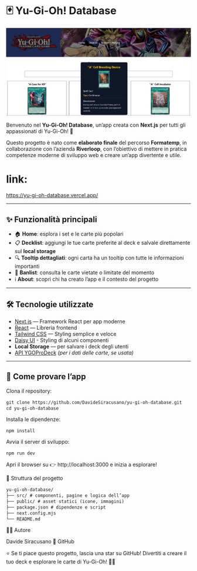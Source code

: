 # 🃏 Yu-Gi-Oh! Database

![alt text](image.png)

Benvenuto nel **Yu-Gi-Oh! Database**, un’app creata con **Next.js** per tutti gli appassionati di Yu-Gi-Oh! 🎴

Questo progetto è nato come **elaborato finale** del percorso **Formatemp**, in collaborazione con l’azienda **Riverloop**, con l’obiettivo di mettere in pratica competenze moderne di sviluppo web e creare un’app divertente e utile.

# link:
https://yu-gi-oh-database.vercel.app/

---

## ✨ Funzionalità principali

- 🏠 **Home**: esplora i set e le carte più popolari
- 📋 **Decklist**: aggiungi le tue carte preferite al deck e salvale direttamente sul **local storage**
- 🔍 **Tooltip dettagliati**: ogni carta ha un tooltip con tutte le informazioni importanti
- 📜 **Banlist**: consulta le carte vietate o limitate del momento
- ℹ️ **About**: scopri chi ha creato l’app e il contesto del progetto

---

## 🛠️ Tecnologie utilizzate

- [Next.js](https://nextjs.org/) — Framework React per app moderne
- [React](https://react.dev/) — Libreria frontend
- [Tailwind CSS](https://tailwindcss.com/) — Styling semplice e veloce
- [Daisy UI](https://daisyui.com/) - Styling di alcuni componenti
- **Local Storage** — per salvare i deck degli utenti
- [API YGOProDeck](https://ygoprodeck.com/api-guide/) _(per i dati delle carte, se usata)_

---

## 🚀 Come provare l’app

Clona il repository:

```
git clone https://github.com/DavideSiracusano/yu-gi-oh-database.git
cd yu-gi-oh-database
```

Installa le dipendenze:

```
npm install
```

Avvia il server di sviluppo:

```
npm run dev
```

Apri il browser su 👉 http://localhost:3000
e inizia a esplorare!

📂 Struttura del progetto

```
yu-gi-oh-database/
├── src/ # componenti, pagine e logica dell’app
├── public/ # asset statici (icone, immagini)
├── package.json # dipendenze e script
├── next.config.mjs
└── README.md
```

👨‍💻 Autore

Davide Siracusano
📌 GitHub

⭐ Se ti piace questo progetto, lascia una star su GitHub!
Divertiti a creare il tuo deck e esplorare le carte di Yu-Gi-Oh! 🎴🔥

